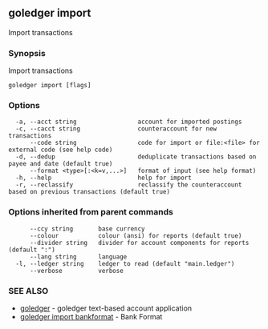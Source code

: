 ## goledger import

Import transactions

### Synopsis

Import transactions

```
goledger import [flags]
```

### Options

```
  -a, --acct string                 account for imported postings
  -c, --cacct string                counteraccount for new transactions
      --code string                 code for import or file:<file> for external code (see help code)
  -d, --dedup                       deduplicate transactions based on payee and date (default true)
      --format <type>[:<k=v,...>]   format of input (see help format)
  -h, --help                        help for import
  -r, --reclassify                  reclassify the counteraccount based on previous transactions (default true)
```

### Options inherited from parent commands

```
      --ccy string       base currency
      --colour           colour (ansi) for reports (default true)
      --divider string   divider for account components for reports (default ":")
      --lang string      language
  -l, --ledger string    ledger to read (default "main.ledger")
      --verbose          verbose
```

### SEE ALSO

* [goledger](goledger.md)	 - goledger text-based account application
* [goledger import bankformat](goledger_import_bankformat.md)	 - Bank Format

